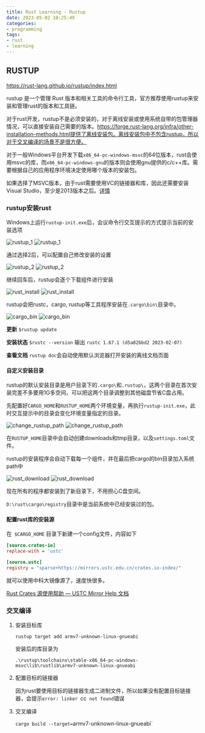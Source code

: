 ```yaml
---
title: Rust Learning - Rustup
date: 2023-05-02 10:25:49
categories:
- programming
tags:
- rust
- learning
---
```


## RUSTUP 

https://rust-lang.github.io/rustup/index.html

rustup 是一个管理 Rust 版本和相关工具的命令行工具，官方推荐使用rustup来安装和管理rust的版本和工具链。

对于rust开发，rustup不是必须安装的，对于离线安装或使用系统自带的包管理器情况，可以直接安装自己需要的版本。https://forge.rust-lang.org/infra/other-installation-methods.html提供了离线安装包。离线安装包中不包含rustup，所以对于交叉编译的场景不是很方便。

对于一般Windows平台开发下载`x86_64-pc-windows-msvc`的64位版本，rust会使用msvc的库，而`x86_64-pc-windows-gnu`的版本则会使用gnu提供的c/c++库。需要根据自己的应用程序环境决定使用哪个版本的安装包。

如果选择了MSVC版本，由于rust需要使用VC的链接器和库，因此还需要安装Visual Studio，至少是2013版本之后。[详情](https://rust-lang.github.io/rustup/installation/windows-msvc.html)

### rustup安装rust

Windows上运行`rustup-init.exe`后，会议命令行交互提示的方式提示当前的安装选项

![rustup_1](../../uploads/rust/rustup_1.png)
![rustup_1](/uploads/rust/rustup_1.png)

通过选择2后，可以配置自己修改安装的设置

![rustup_2](../../uploads/rust/rustup_2.png)
![rustup_2](/uploads/rust/rustup_2.png)

继续回车后，rustup会逐个下载组件进行安装

![rust_install](../../uploads/rust/rust_install.png)
![rust_install](/uploads/rust/rust_install.png)

rustup会把rustc，cargo, rustup等工具程序安装在`.cargo\bin\`目录中。

![cargo_bin](../../uploads/rust/cargo_bin.png)
![cargo_bin](/uploads/rust/cargo_bin.png)

**更新** `$rustup update`

**安装状态** `$rustc --version`  输出 `rustc 1.67.1 (d5a82bbd2 2023-02-07)`

**查看文档** `rustup doc`会自动使用默认浏览器打开安装的离线文档页面

#### 自定义安装目录

rustup的默认安装目录是用户目录下的`.cargo\`和`.rustup\`，这两个目录在首次安装完差不多要用1G多空间，可以把这两个目录调整到其他磁盘节省C盘占用。

先配置好`CARGO_HOME`和`RUSTUP_HOME`两个环境变量，再执行`rustup-init.exe`，此时交互提示中的目录会变化环境变量指定的目录。

![change_rustup_path](../../uploads/rust/change_rustup_path.png)
![change_rustup_path](/uploads/rust/change_rustup_path.png)

在`RUSTUP_HOME`目录中会自动创建downloads和tmp目录，以及`settings.toml`文件。

rustup的安装程序会自动下载每一个组件，并在最后把cargo的bin目录加入系统path中

![rust_download](../../uploads/rust/rust_download.png)
![rust_download](/uploads/rust/rust_download.png)

现在所有的程序都安装到了新目录下，不用担心C盘空间。

`D:\rust\cargo\registry`目录中是当前系统中已经安装过的包。

#### 配置rust库的安装源

在` $CARGO_HOME` 目录下新建一个config文件，内容如下

```ini
[source.crates-io]
replace-with = 'ustc'

[source.ustc]
registry = "sparse+https://mirrors.ustc.edu.cn/crates.io-index/"
```

就可以使用中科大镜像源了，速度快很多。

 [Rust Crates 源使用帮助 — USTC Mirror Help 文档](https://mirrors.ustc.edu.cn/help/crates.io-index.html) 

### 交叉编译



1. 安装目标库

   `rustup target add armv7-unknown-linux-gnueabi`

   安装后的库目录为

   `.\rustup\toolchains\stable-x86_64-pc-windows-msvc\lib\rustlib\armv7-unknown-linux-gnueabi`

2. 配置目标的链接器

   因为rust要使用目标的链接器生成二进制文件，所以如果没有配置目标链接器，会提示`error: linker `cc` not found`错误

3. 交叉编译

   `cargo build --target=`armv7-unknown-linux-gnueabi`

